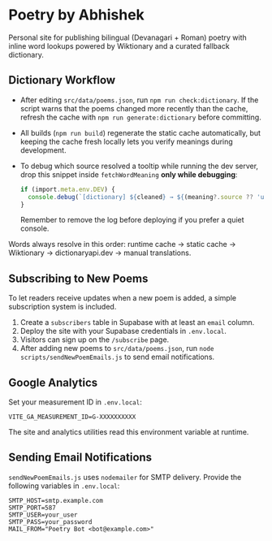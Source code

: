 # Poetry by Abhishek

Personal site for publishing bilingual (Devanagari + Roman) poetry with inline word lookups powered by Wiktionary and a curated fallback dictionary.

## Dictionary Workflow

- After editing `src/data/poems.json`, run `npm run check:dictionary`. If the script warns that the poems changed more recently than the cache, refresh the cache with `npm run generate:dictionary` before committing.
- All builds (`npm run build`) regenerate the static cache automatically, but keeping the cache fresh locally lets you verify meanings during development.
- To debug which source resolved a tooltip while running the dev server, drop this snippet inside `fetchWordMeaning` **only while debugging**:

  ```ts
  if (import.meta.env.DEV) {
    console.debug(`[dictionary] ${cleaned} → ${(meaning?.source ?? 'unknown').toLowerCase()}`);
  }
  ```

  Remember to remove the log before deploying if you prefer a quiet console.

Words always resolve in this order: runtime cache → static cache → Wiktionary → dictionaryapi.dev → manual translations.

## Subscribing to New Poems

To let readers receive updates when a new poem is added, a simple subscription system is included.

1. Create a `subscribers` table in Supabase with at least an `email` column.
2. Deploy the site with your Supabase credentials in `.env.local`.
3. Visitors can sign up on the `/subscribe` page.
4. After adding new poems to `src/data/poems.json`, run `node scripts/sendNewPoemEmails.js` to send email notifications.

## Google Analytics

Set your measurement ID in `.env.local`:

```
VITE_GA_MEASUREMENT_ID=G-XXXXXXXXXX
```

The site and analytics utilities read this environment variable at runtime.

## Sending Email Notifications

`sendNewPoemEmails.js` uses `nodemailer` for SMTP delivery. Provide the following variables in `.env.local`:

```
SMTP_HOST=smtp.example.com
SMTP_PORT=587
SMTP_USER=your_user
SMTP_PASS=your_password
MAIL_FROM="Poetry Bot <bot@example.com>"
```
